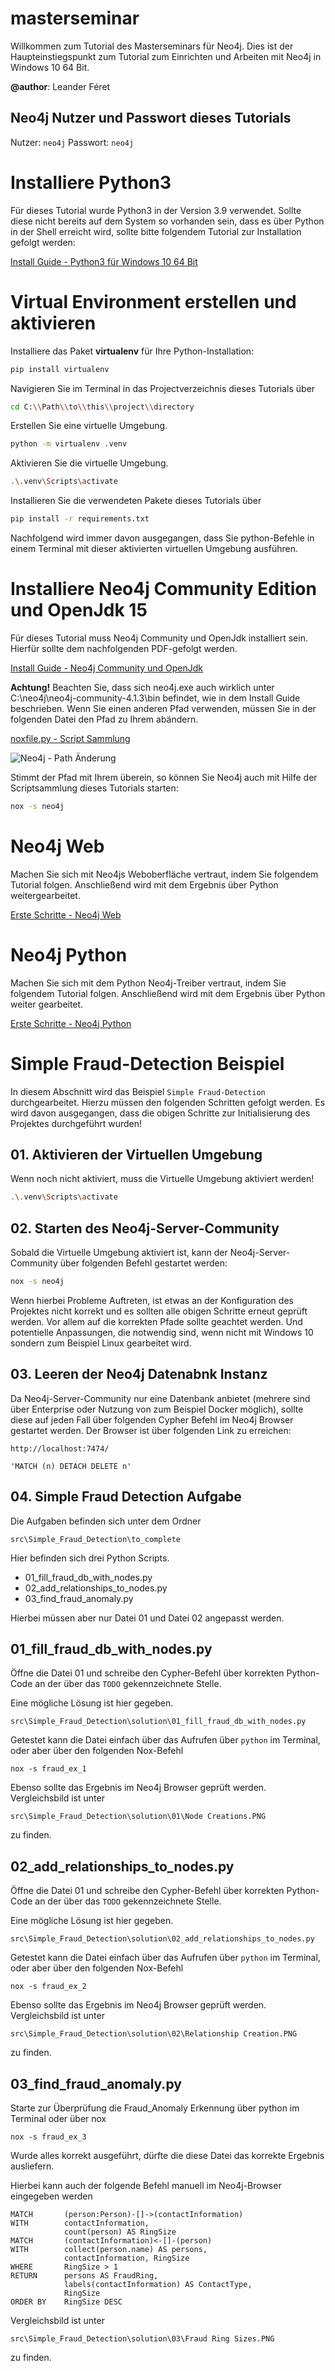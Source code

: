 # masterseminar

Willkommen zum Tutorial des Masterseminars für Neo4j. Dies
ist der Haupteinstiegspunkt zum Tutorial zum Einrichten und Arbeiten mit
Neo4j in Windows 10 64 Bit.

**@author**: Leander Féret

## Neo4j Nutzer und Passwort dieses Tutorials

Nutzer: ```neo4j```
Passwort: ```neo4j```

# Installiere Python3

Für dieses Tutorial wurde Python3 in der Version 3.9 verwendet. Sollte diese nicht bereits auf
dem System so vorhanden sein, dass es über Python in der Shell erreicht wird, sollte bitte folgendem Tutorial
zur Installation gefolgt werden:

[Install Guide - Python3 für Windows 10 64 Bit](tutorial/Installation-python3-win10b64.pdf)

# Virtual Environment erstellen und aktivieren

Installiere das Paket **virtualenv** für Ihre Python-Installation:

```bash
pip install virtualenv
```

Navigieren Sie im Terminal in das Projectverzeichnis dieses Tutorials über

```bash
cd C:\\Path\\to\\this\\project\\directory
```

Erstellen Sie eine virtuelle Umgebung.

```bash
python -m virtualenv .venv
```

Aktivieren Sie die virtuelle Umgebung.

```bash
.\.venv\Scripts\activate
```

Installieren Sie die verwendeten Pakete dieses Tutorials über

```bash
pip install -r requirements.txt
```

Nachfolgend wird immer davon ausgegangen, dass Sie python-Befehle in einem Terminal mit
dieser aktivierten virtuellen Umgebung ausführen.

# Installiere Neo4j Community Edition und OpenJdk 15

Für dieses Tutorial muss Neo4j Community und OpenJdk installiert sein. Hierfür sollte dem
nachfolgenden PDF-gefolgt werden.

[Install Guide - Neo4j Community und OpenJdk](tutorial/Installation-neo4j-communityServer-windows10.pdf)

**Achtung!** Beachten Sie, dass sich neo4j.exe auch wirklich unter C:\neo4j\neo4j-community-4.1.3\bin
befindet, wie in dem Install Guide beschrieben. Wenn Sie einen anderen Pfad verwenden, müssen Sie in der folgenden
Datei den Pfad zu Ihrem abändern.

[noxfile.py - Script Sammlung](noxfile.py)

![Neo4j - Path Änderung](./tutorial/images/noxfile_path.PNG)

Stimmt der Pfad mit Ihrem überein, so können Sie Neo4j auch mit Hilfe der Scriptsammlung dieses Tutorials starten:

```bash
nox -s neo4j
```

# Neo4j Web

Machen Sie sich mit Neo4js Weboberfläche vertraut, indem Sie folgendem Tutorial folgen.
Anschließend wird mit dem Ergebnis über Python weitergearbeitet.

[Erste Schritte - Neo4j Web](tutorial/Erste-Schritte-im-neo4j-Browser.pdf)

# Neo4j Python

Machen Sie sich mit dem Python Neo4j-Treiber vertraut, indem Sie folgendem Tutorial folgen. Anschließend wird mit dem Ergebnis über Python weiter gearbeitet.

[Erste Schritte - Neo4j Python](tutorial/Erste-Schritte-mit-neo4j-for-Python.pdf)

# Simple Fraud-Detection Beispiel

In diesem Abschnitt wird das Beispiel ```Simple Fraud-Detection``` durchgearbeitet. Hierzu müssen den folgenden Schritten gefolgt werden.
Es wird davon ausgegangen, dass die obigen Schritte zur Initialisierung des Projektes durchgeführt wurden!


## 01. Aktivieren der Virtuellen Umgebung

Wenn noch nicht aktiviert, muss die Virtuelle Umgebung aktiviert werden!

```bash
.\.venv\Scripts\activate
```

## 02. Starten des Neo4j-Server-Community

Sobald die Virtuelle Umgebung aktiviert ist, kann der Neo4j-Server-Community über folgenden Befehl gestartet werden:

```bash
nox -s neo4j
```

Wenn hierbei Probleme Auftreten, ist etwas an der Konfiguration des Projektes nicht korrekt und es sollten alle obigen Schritte
erneut geprüft werden. Vor allem auf die korrekten Pfade sollte geachtet werden. Und potentielle Anpassungen, die notwendig sind,
wenn nicht mit Windows 10 sondern zum Beispiel Linux gearbeitet wird.

## 03. Leeren der Neo4j Datenabnk Instanz

Da Neo4j-Server-Community nur eine Datenbank anbietet (mehrere sind über Enterprise oder Nutzung von zum Beispiel Docker möglich),
sollte diese auf jeden Fall über folgenden Cypher Befehl im Neo4j Browser gestartet werden. Der Browser ist über folgenden Link zu erreichen:

```http://localhost:7474/```

```'MATCH (n) DETACH DELETE n'```

## 04. Simple Fraud Detection Aufgabe

Die Aufgaben befinden sich unter dem Ordner

```src\Simple_Fraud_Detection\to_complete```

Hier befinden sich drei Python Scripts.

* 01_fill_fraud_db_with_nodes.py
* 02_add_relationships_to_nodes.py
* 03_find_fraud_anomaly.py

Hierbei müssen aber nur Datei 01 und Datei 02 angepasst werden.

## 01_fill_fraud_db_with_nodes.py

Öffne die Datei 01 und schreibe den Cypher-Befehl über korrekten Python-Code an der über 
das ```TODO``` gekennzeichnete Stelle.

Eine mögliche Lösung ist hier gegeben.

```src\Simple_Fraud_Detection\solution\01_fill_fraud_db_with_nodes.py```

Getestet kann die Datei einfach über das Aufrufen über ```python``` im Terminal,
oder aber über den folgenden Nox-Befehl

```nox -s fraud_ex_1```

Ebenso sollte das Ergebnis im Neo4j Browser geprüft werden. Vergleichsbild ist unter

```src\Simple_Fraud_Detection\solution\01\Node Creations.PNG```

zu finden.

## 02_add_relationships_to_nodes.py

Öffne die Datei 01 und schreibe den Cypher-Befehl über korrekten Python-Code an der über 
das ```TODO``` gekennzeichnete Stelle.

Eine mögliche Lösung ist hier gegeben.

```src\Simple_Fraud_Detection\solution\02_add_relationships_to_nodes.py```

Getestet kann die Datei einfach über das Aufrufen über ```python``` im Terminal,
oder aber über den folgenden Nox-Befehl

```nox -s fraud_ex_2```

Ebenso sollte das Ergebnis im Neo4j Browser geprüft werden. Vergleichsbild ist unter

```src\Simple_Fraud_Detection\solution\02\Relationship Creation.PNG```

zu finden.

## 03_find_fraud_anomaly.py

Starte zur Überprüfung die Fraud_Anomaly Erkennung über python im Terminal oder über nox

```nox -s fraud_ex_3```


Wurde alles korrekt ausgeführt, dürfte die diese Datei das korrekte Ergebnis ausliefern.


Hierbei kann auch der folgende Befehl manuell im Neo4j-Browser eingegeben werden

```
MATCH       (person:Person)-[]->(contactInformation)
WITH        contactInformation,
            count(person) AS RingSize
MATCH       (contactInformation)<-[]-(person)
WITH        collect(person.name) AS persons,
            contactInformation, RingSize
WHERE       RingSize > 1
RETURN      persons AS FraudRing,
            labels(contactInformation) AS ContactType,
            RingSize
ORDER BY    RingSize DESC 
```

Vergleichsbild ist unter

```src\Simple_Fraud_Detection\solution\03\Fraud Ring Sizes.PNG```

zu finden.
